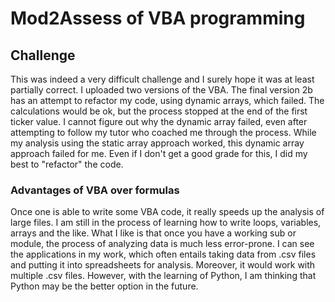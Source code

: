 # Mod2Assess of VBA programming
## Challenge
This was indeed a very difficult challenge and I surely hope it was at least partially correct.  I uploaded two versions of the VBA.  The final version 2b has an attempt to refactor my code, using dynamic arrays, which failed.  The calculations would be ok, but the process stopped at the end of the first ticker value.  I cannot figure out why the dynamic array failed, even after attempting to follow my tutor who coached me through the process.  While my analysis using the static array approach worked, this dynamic array approach failed for me.  Even if I don't get a good grade for this, I did my best to "refactor" the code.
### Advantages of VBA over formulas
Once one is able to write some VBA code, it really speeds up the analysis of large files.  I am still in the process of learning how to write loops, variables, arrays and the like.  What I like is that once you have a working sub or module, the process of analyzing data is much less error-prone.  I can see the applications in my work, which often entails taking data from .csv files and putting it into spreadsheets for analysis.  Moreover, it would work with multiple .csv files.  However, with the learning of Python, I am thinking that Python may be the better option in the future.
